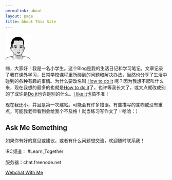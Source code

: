 ```yaml
---
permalink: about
layout: page
title: About This Site
---
```


<img src="/images/tiantian.png" height="80" width="80" class="inline-left" title="Tian Tian" alt="Tian Tian" />

嗨，大家好！我是一名小学生。这个Blog是我的生活日记和学习笔记，文章记录了我在课外学习，日常学校课程里所碰到的问题和解决办法，当然也分享了生活中碰到的各种有趣的事情。为什么要改名叫 [How to do it](https://kongpengju.com/) 呢？因为我想不起叫什么来，现在我想的最多的也就是[How to do it](https://kongpengju.com/)了。也许等我长大了，或大点就改成别的了或许是[Do it](https://kongpengju.com/)也许是别的什么。[I like it](https://kongpengju.com/)也搞不准！

现在我还小，并且是第一次建站。可能会有许多错误。有些描写的含糊或没有重点，可能我老师看到会给我个不及格！就当练习写作文了！哈哈：）

## Ask Me Something

如果你有好的意见或建议，或者有什么问题想交流，欢迎随时联系我！

IRC频道： #Learn_Together

服务器：chat.freenode.net

[Webchat With Me](https://webchat.freenode.net/#Learn_Together)
